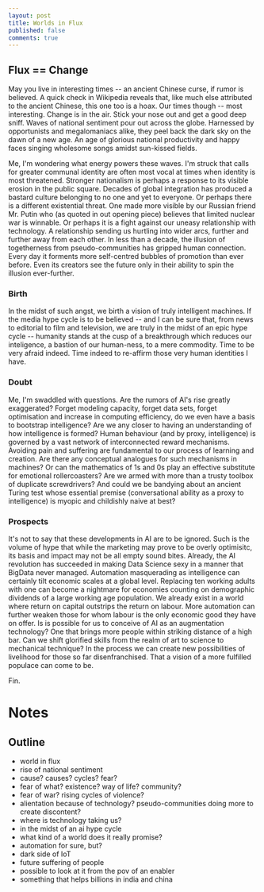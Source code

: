 ```yaml
---
layout: post
title: Worlds in Flux
published: false
comments: true
---
```

## Flux == Change

May you live in interesting times -- an ancient Chinese curse, if rumor is believed. A quick check in Wikipedia reveals that, like much else attributed to the ancient Chinese, this one too is a hoax. Our times though -- most interesting. Change is in the air. Stick your nose out and get a good deep sniff. Waves of national sentiment pour out across the globe. Harnessed by opportunists and megalomaniacs alike, they peel back the dark sky on the dawn of a new age. An age of glorious national productivity and happy faces singing wholesome songs amidst sun-kissed fields. 

Me, I'm wondering what energy powers these waves. I'm struck that calls for greater communal identity are often most vocal at times when identity is most threatened. Stronger nationalism is perhaps a response to its visible erosion in the public square. Decades of global integration has produced a bastard culture belonging to no one and yet to everyone. Or perhaps there is a different existential threat. One made more visible by our Russian friend Mr. Putin who (as quoted in out opening piece) believes that limited nuclear war is winnable. Or perhaps it is a fight against our uneasy relationship with technology. A relationship sending us hurtling into wider arcs, further and further away from each other. In less than a decade, the illusion of togetherness from pseudo-communities has gripped human connection. Every day it forments more self-centred bubbles of promotion than ever before. Even its creators see the future only in their ability to spin the illusion ever-further. 

### Birth
In the midst of such angst, we birth a vision of truly intelligent machines. If the media hype cycle is to be believed -- and I can be sure that, from news to editorial to film and television, we are truly in the midst of an epic hype cycle --  humanity stands at the cusp of a breakthrough which reduces our inteligence, a bastion of our human-ness, to a mere commodity. Time to be very afraid indeed. Time indeed to re-affirm those very human identities I have. 

### Doubt
Me, I'm swaddled with questions. Are the rumors of AI's rise greatly exaggerated? Forget modeling capacity, forget data sets, forget optimisation and increase in computing efficiency, do we even have a basis to bootstrap intelligence? Are we any closer to having an understanding of how intelligence is formed? Human behaviour (and by proxy, intelligence) is governed by a vast network of interconnected reward mechanisms. Avoiding pain and suffering are fundamental to our process of learning and creation. Are there any conceptual analogues for such mechanisms in machines? Or can the mathematics of 1s and 0s play an effective substitute for emotional rollercoasters? Are we armed with more than a trusty toolbox of duplicate screwdrivers? And could we be bandying about an ancient Turing test whose essential premise (conversational ability as a proxy to intelligence) is myopic and childishly naive at best? 

### Prospects
It's not to say that these developments in AI are to be ignored. Such is the volume of hype that while the marketing may prove to be overly optimisitc, its basis and impact may not be all empty sound bites. Already, the AI revolution has succeeded in making Data Science sexy in a manner that BigData never managed. Automation masquerading as intelligence can certainly tilt economic scales at a global level. Replacing ten working adults with one can become a nightmare for economies counting on demographic dividends of a large working age population. We already exist in a world where return on capital outstrips the return on labour. More automation can further weaken those for whom labour is the only economic good they have on offer. Is is possible for us to conceive of AI as an augmentation technology? One that brings more people within striking distance of a high bar. Can we shift glorified skills from the realm of art to science to mechanical technique? In the process we can create new possibilities of livelihood for those so far disenfranchised. That a vision of a more fulfilled populace can come to be.


Fin.



Notes
=====

Outline
-------
- world in flux
- rise of national sentiment
- cause? causes? cycles? fear?
- fear of what? existence? way of life? community?
- fear of war? rising cycles of violence?
- alientation because of technology? pseudo-communities doing more to create discontent?
- where is technology taking us?
- in the midst of an ai hype cycle
- what kind of a world does it really promise?
- automation for sure, but?
- dark side of IoT
- future suffering of people
- possible to look at it from the pov of an enabler
- something that helps billions in india and china
